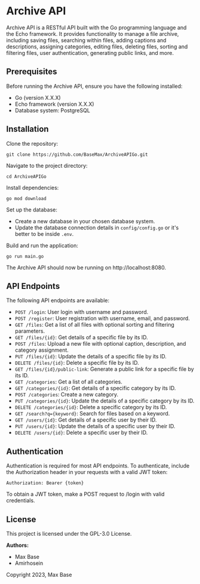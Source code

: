 # Archive API

Archive API is a RESTful API built with the Go programming language and the Echo framework. It provides functionality to manage a file archive, including saving files, searching within files, adding captions and descriptions, assigning categories, editing files, deleting files, sorting and filtering files, user authentication, generating public links, and more.

## Prerequisites

Before running the Archive API, ensure you have the following installed:

- Go (version X.X.X)
- Echo framework (version X.X.X)
- Database system: PostgreSQL

## Installation

Clone the repository:

```shell
git clone https://github.com/BaseMax/ArchiveAPIGo.git
```

Navigate to the project directory:

```shell
cd ArchiveAPIGo
```

Install dependencies:

```shell
go mod download
```

Set up the database:

- Create a new database in your chosen database system.
- Update the database connection details in `config/config.go` or it's better to be inside `.env`.

Build and run the application:

```shell
go run main.go
```

The Archive API should now be running on http://localhost:8080.

## API Endpoints

The following API endpoints are available:

- `POST /login`: User login with username and password.
- `POST /register`: User registration with username, email, and password.
- `GET /files`: Get a list of all files with optional sorting and filtering parameters.
- `GET /files/{id}`: Get details of a specific file by its ID.
- `POST /files`: Upload a new file with optional caption, description, and category assignment.
- `PUT /files/{id}`: Update the details of a specific file by its ID.
- `DELETE /files/{id}`: Delete a specific file by its ID.
- `GET /files/{id}/public-link`: Generate a public link for a specific file by its ID.
- `GET /categories`: Get a list of all categories.
- `GET /categories/{id}`: Get details of a specific category by its ID.
- `POST /categories`: Create a new category.
- `PUT /categories/{id}`: Update the details of a specific category by its ID.
- `DELETE /categories/{id}`: Delete a specific category by its ID.
- `GET /search?q={keyword}`: Search for files based on a keyword.
- `GET /users/{id}`: Get details of a specific user by their ID.
- `PUT /users/{id}`: Update the details of a specific user by their ID.
- `DELETE /users/{id}`: Delete a specific user by their ID.

## Authentication

Authentication is required for most API endpoints. To authenticate, include the Authorization header in your requests with a valid JWT token:

```
Authorization: Bearer {token}
```

To obtain a JWT token, make a POST request to /login with valid credentials.

## License

This project is licensed under the GPL-3.0 License.

**Authors:**

- Max Base
- Amirhosein

Copyright 2023, Max Base
